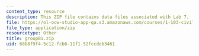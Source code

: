 ```yaml
---
content_type: resource
description: This ZIP file contains data files associated with Lab 7.
file: https://ol-ocw-studio-app-qa.s3.amazonaws.com/courses/1-103-civil-engineering-materials-laboratory-spring-2004/68b8f9f45c12fcb611f152fccdeb3461_groupB1.zip
file_type: application/zip
resourcetype: Other
title: groupB1.zip
uid: 68b8f9f4-5c12-fcb6-11f1-52fccdeb3461
---
```


